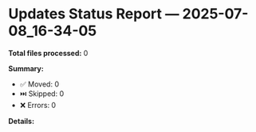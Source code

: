 # Updates Status Report — 2025-07-08_16-34-05

**Total files processed:** 0

**Summary:**
- ✅ Moved: 0
- ⏭️ Skipped: 0
- ❌ Errors: 0

**Details:**


